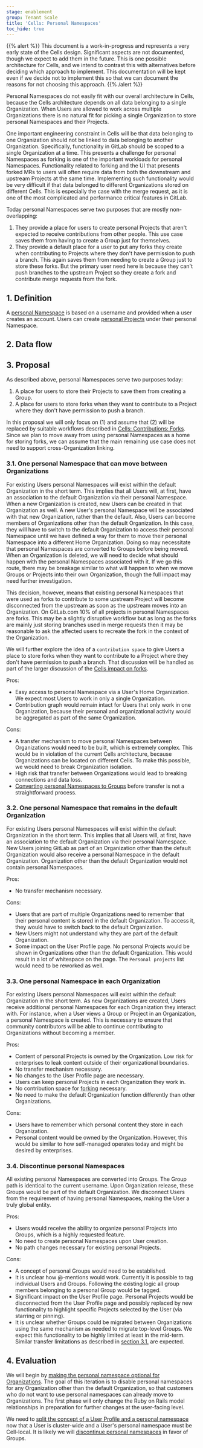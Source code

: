 ```yaml
---
stage: enablement
group: Tenant Scale
title: 'Cells: Personal Namespaces'
toc_hide: true
---
```


{{% alert %}}
This document is a work-in-progress and represents a very early state of the
Cells design. Significant aspects are not documented, though we expect to add
them in the future. This is one possible architecture for Cells, and we intend to
contrast this with alternatives before deciding which approach to implement.
This documentation will be kept even if we decide not to implement this so that
we can document the reasons for not choosing this approach.
{{% /alert %}}

Personal Namespaces do not easily fit with our overall architecture in Cells, because the Cells architecture depends on all data belonging to a single Organization.
When Users are allowed to work across multiple Organizations there is no natural fit for picking a single Organization to store personal Namespaces and their Projects.

One important engineering constraint in Cells will be that data belonging to one Organization should not be linked to data belonging to another Organization.
Specifically, functionality in GitLab should be scoped to a single Organization at a time.
This presents a challenge for personal Namespaces as forking is one of the important workloads for personal Namespaces.
Functionality related to forking and the UI that presents forked MRs to users will often require data from both the downstream and upstream Projects at the same time.
Implementing such functionality would be very difficult if that data belonged to different Organizations stored on different
Cells.
This is especially the case with the merge request, as it is one of the most complicated and performance critical features in GitLab.

Today personal Namespaces serve two purposes that are mostly non-overlapping:

1. They provide a place for users to create personal Projects
   that aren't expected to receive contributions from other people. This use case saves them from having to create a Group just for themselves.
1. They provide a default place for a user to put any forks they
   create when contributing to Projects where they don't have permission to push a branch. This again saves them from needing to create a Group just to store these forks. But the primary user need here is because they can't push branches to the upstream Project so they create a fork and contribute merge requests from the fork.

## 1. Definition

A [personal Namespace](https://docs.gitlab.com/ee/user/namespace/index.html#types-of-namespaces) is based on a username and provided when a user creates an account.
Users can create [personal Projects](https://docs.gitlab.com/ee/user/project/working_with_projects.html#view-personal-projects) under their personal Namespace.

## 2. Data flow

## 3. Proposal

As described above, personal Namespaces serve two purposes today:

1. A place for users to store their Projects to save them from creating a Group.
1. A place for users to store forks when they want to contribute to a Project where they don't have permission to push a branch.

In this proposal we will only focus on (1) and assume that (2) will be replaced by suitable workflows described in [Cells: Contributions: Forks](contributions-forks.md).
Since we plan to move away from using personal Namespaces as a home for storing forks, we can assume that the main remaining use case does not need to support cross-Organization linking.

### 3.1. One personal Namespace that can move between Organizations

For existing Users personal Namespaces will exist within the default Organization in the short term.
This implies that all Users will, at first, have an association to the default Organization via their personal Namespace.
When a new Organization is created, new Users can be created in that Organization as well.
A new User's personal Namespace will be associated with that new Organization, rather than the default.
Also, Users can become members of Organizations other than the default Organization.
In this case, they will have to switch to the default Organization to access their personal Namespace until we have defined a way for them to move their personal Namespace into a different Home Organization.
Doing so may necessitate that personal Namespaces are converted to Groups before being moved.
When an Organization is deleted, we will need to decide what should happen with the personal Namespaces associated with it.
If we go this route, there may be breakage similar to what will happen to when we move Groups or Projects into their own Organization, though the full impact may need further investigation.

This decision, however, means that existing personal Namespaces that were used as forks to contribute to some upstream Project will become disconnected from the upstream as soon as the upstream moves into an Organization.
On GitLab.com 10% of all projects in personal Namespaces are forks.
This may be a slightly disruptive workflow but as long as the forks are mainly just storing branches used in merge requests then it may be reasonable to ask the affected users to recreate the fork in the context of the Organization.

We will further explore the idea of a `contribution space` to give Users a place to store forks when they want to contribute to a Project where they don't have permission to push a branch.
That discussion will be handled as part of the larger discussion of the [Cells impact on forks](contributions-forks.md).

Pros:

- Easy access to personal Namespace via a User's Home Organization. We expect most Users to work in only a single Organization.
- Contribution graph would remain intact for Users that only work in one Organization, because their personal and organizational activity would be aggregated as part of the same Organization.

Cons:

- A transfer mechanism to move personal Namespaces between Organizations would need to be built, which is extremely complex. This would be in violation of the current Cells architecture, because Organizations can be located on different Cells. To make this possible, we would need to break Organization isolation.
- High risk that transfer between Organizations would lead to breaking connections and data loss.
- [Converting personal Namespaces to Groups](https://docs.gitlab.com/ee/tutorials/convert_personal_namespace_to_group/index.html) before transfer is not a straightforward process.

### 3.2. One personal Namespace that remains in the default Organization

For existing Users personal Namespaces will exist within the default Organization in the short term.
This implies that all Users will, at first, have an association to the default Organization via their personal Namespace.
New Users joining GitLab as part of an Organization other than the default Organization would also receive a personal Namespace in the default Organization.
Organization other than the default Organization would not contain personal Namespaces.

Pros:

- No transfer mechanism necessary.

Cons:

- Users that are part of multiple Organizations need to remember that their personal content is stored in the default Organization. To access it, they would have to switch back to the default Organization.
- New Users might not understand why they are part of the default Organization.
- Some impact on the User Profile page. No personal Projects would be shown in Organizations other than the default Organization. This would result in a lot of whitespace on the page. The `Personal projects` list would need to be reworked as well.

### 3.3. One personal Namespace in each Organization

For existing Users personal Namespaces will exist within the default Organization in the short term.
As new Organizations are created, Users receive additional personal Namespaces for each Organization they interact with.
For instance, when a User views a Group or Project in an Organization, a personal Namespace is created.
This is necessary to ensure that community contributors will be able to continue contributing to Organizations without becoming a member.

Pros:

- Content of personal Projects is owned by the Organization. Low risk for enterprises to leak content outside of their organizational boundaries.
- No transfer mechanism necessary.
- No changes to the User Profile page are necessary.
- Users can keep personal Projects in each Organization they work in.
- No contribution space for [forking](contributions-forks.md) necessary.
- No need to make the default Organization function differently than other Organizations.

Cons:

- Users have to remember which personal content they store in each Organization.
- Personal content would be owned by the Organization. However, this would be similar to how self-managed operates today and might be desired by enterprises.

### 3.4. Discontinue personal Namespaces

All existing personal Namespaces are converted into Groups.
The Group path is identical to the current username.
Upon Organization release, these Groups would be part of the default Organization.
We disconnect Users from the requirement of having personal Namespaces, making the User a truly global entity.

Pros:

- Users would receive the ability to organize personal Projects into Groups, which is a highly requested feature.
- No need to create personal Namespaces upon User creation.
- No path changes necessary for existing personal Projects.

Cons:

- A concept of personal Groups would need to be established.
- It is unclear how @-mentions would work. Currently it is possible to tag individual Users and Groups. Following the existing logic all group members belonging to a personal Group would be tagged.
- Significant impact on the User Profile page. Personal Projects would be disconnected from the User Profile page and possibly replaced by new functionality to highlight specific Projects selected by the User (via starring or pinning).
- It is unclear whether Groups could be migrated between Organizations using the same mechanism as needed to migrate top-level Groups. We expect this functionality to be highly limited at least in the mid-term. Similar transfer limitations as described in [section 3.1.](#31-one-personal-namespace-that-can-move-between-organizations) are expected.

## 4. Evaluation

We will begin by [making the personal namespace optional for Organizations](https://gitlab.com/groups/gitlab-org/-/epics/12179). The goal of this iteration is to disable personal namespaces for any Organization other than the default Organization, so that customers who do not want to use personal namespaces can already move to Organizations. The first phase will only change the Ruby on Rails model relationships in preparation for further changes at the user-facing level.

We need to [split the concept of a User Profile and a personal namespace](https://gitlab.com/gitlab-org/gitlab/-/issues/432654) now that a User is cluster-wide and a User's personal namespace must be Cell-local. It is likely we will [discontinue personal namespaces](#34-discontinue-personal-namespaces) in favor of Groups.

